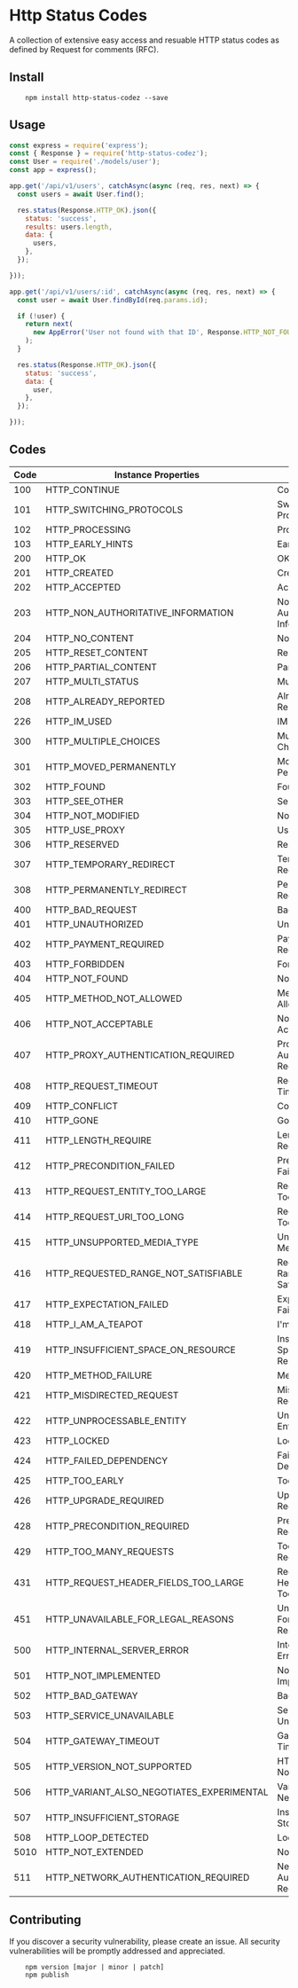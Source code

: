 # Http Status Codes

A collection of extensive easy access and resuable HTTP status codes as defined by Request for comments (RFC).

## Install

```shell
    npm install http-status-codez --save
```

## Usage

```javascript
const express = require('express');
const { Response } = require('http-status-codez');
const User = require('./models/user');
const app = express();

app.get('/api/v1/users', catchAsync(async (req, res, next) => {
  const users = await User.find();

  res.status(Response.HTTP_OK).json({
    status: 'success',
    results: users.length,
    data: {
      users,
    },
  });

}));

app.get('/api/v1/users/:id', catchAsync(async (req, res, next) => {
  const user = await User.findById(req.params.id);

  if (!user) {
    return next(
      new AppError('User not found with that ID', Response.HTTP_NOT_FOUND);
    );
  }

  res.status(Response.HTTP_OK).json({
    status: 'success',
    data: {
      user,
    },
  });

}));
```

## Codes

| Code | Instance Properties                       | Phrase                          |
| ---- | ----------------------------------------- | ------------------------------- |
| 100  | HTTP_CONTINUE                             | Continue                        |
| 101  | HTTP_SWITCHING_PROTOCOLS                  | Switching Protocols             |
| 102  | HTTP_PROCESSING                           | Processing                      |
| 103  | HTTP_EARLY_HINTS                          | Early Hints                     |
| 200  | HTTP_OK                                   | OK                              |
| 201  | HTTP_CREATED                              | Created                         |
| 202  | HTTP_ACCEPTED                             | Accepted                        |
| 203  | HTTP_NON_AUTHORITATIVE_INFORMATION        | Non Authoritative Information   |
| 204  | HTTP_NO_CONTENT                           | No Content                      |
| 205  | HTTP_RESET_CONTENT                        | Reset Content                   |
| 206  | HTTP_PARTIAL_CONTENT                      | Partial Content                 |
| 207  | HTTP_MULTI_STATUS                         | Multi-Status                    |
| 208  | HTTP_ALREADY_REPORTED                     | Already Reported                |
| 226  | HTTP_IM_USED                              | IM Used                         |
| 300  | HTTP_MULTIPLE_CHOICES                     | Multiple Choices                |
| 301  | HTTP_MOVED_PERMANENTLY                    | Moved Permanently               |
| 302  | HTTP_FOUND                                | Found                           |
| 303  | HTTP_SEE_OTHER                            | See Other                       |
| 304  | HTTP_NOT_MODIFIED                         | Not Modified                    |
| 305  | HTTP_USE_PROXY                            | Use Proxy                       |
| 306  | HTTP_RESERVED                             | Reserved                        |
| 307  | HTTP_TEMPORARY_REDIRECT                   | Temporary Redirect              |
| 308  | HTTP_PERMANENTLY_REDIRECT                 | Permanent Redirect              |
| 400  | HTTP_BAD_REQUEST                          | Bad Request                     |
| 401  | HTTP_UNAUTHORIZED                         | Unauthorized                    |
| 402  | HTTP_PAYMENT_REQUIRED                     | Payment Required                |
| 403  | HTTP_FORBIDDEN                            | Forbidden                       |
| 404  | HTTP_NOT_FOUND                            | Not Found                       |
| 405  | HTTP_METHOD_NOT_ALLOWED                   | Method Not Allowed              |
| 406  | HTTP_NOT_ACCEPTABLE                       | Not Acceptable                  |
| 407  | HTTP_PROXY_AUTHENTICATION_REQUIRED        | Proxy Authentication Required   |
| 408  | HTTP_REQUEST_TIMEOUT                      | Request Timeout                 |
| 409  | HTTP_CONFLICT                             | Conflict                        |
| 410  | HTTP_GONE                                 | Gone                            |
| 411  | HTTP_LENGTH_REQUIRE                       | Length Required                 |
| 412  | HTTP_PRECONDITION_FAILED                  | Precondition Failed             |
| 413  | HTTP_REQUEST_ENTITY_TOO_LARGE             | Request Entity Too Large        |
| 414  | HTTP_REQUEST_URI_TOO_LONG                 | Request-URI Too Long            |
| 415  | HTTP_UNSUPPORTED_MEDIA_TYPE               | Unsupported Media Type          |
| 416  | HTTP_REQUESTED_RANGE_NOT_SATISFIABLE      | Requested Range Not Satisfiable |
| 417  | HTTP_EXPECTATION_FAILED                   | Expectation Failed              |
| 418  | HTTP_I_AM_A_TEAPOT                        | I'm a teapot                    |
| 419  | HTTP_INSUFFICIENT_SPACE_ON_RESOURCE       | Insufficient Space on Resource  |
| 420  | HTTP_METHOD_FAILURE                       | Method Failure                  |
| 421  | HTTP_MISDIRECTED_REQUEST                  | Misdirected Request             |
| 422  | HTTP_UNPROCESSABLE_ENTITY                 | Unprocessable Entity            |
| 423  | HTTP_LOCKED                               | Locked                          |
| 424  | HTTP_FAILED_DEPENDENCY                    | Failed Dependency               |
| 425  | HTTP_TOO_EARLY                            | Too Early                       |
| 426  | HTTP_UPGRADE_REQUIRED                     | Upgrade Required                |
| 428  | HTTP_PRECONDITION_REQUIRED                | Precondition Required           |
| 429  | HTTP_TOO_MANY_REQUESTS                    | Too Many Requests               |
| 431  | HTTP_REQUEST_HEADER_FIELDS_TOO_LARGE      | Request Header Fields Too Large |
| 451  | HTTP_UNAVAILABLE_FOR_LEGAL_REASONS        | Unavailable For Legal Reasons   |
| 500  | HTTP_INTERNAL_SERVER_ERROR                | Internal Server Error           |
| 501  | HTTP_NOT_IMPLEMENTED                      | Not Implemented                 |
| 502  | HTTP_BAD_GATEWAY                          | Bad Gateway                     |
| 503  | HTTP_SERVICE_UNAVAILABLE                  | Service Unavailable             |
| 504  | HTTP_GATEWAY_TIMEOUT                      | Gateway Timeout                 |
| 505  | HTTP_VERSION_NOT_SUPPORTED                | HTTP Version Not Supported      |
| 506  | HTTP_VARIANT_ALSO_NEGOTIATES_EXPERIMENTAL | Variant Also Negotiates         |
| 507  | HTTP_INSUFFICIENT_STORAGE                 | Insufficient Storage            |
| 508  | HTTP_LOOP_DETECTED                        | Loop Detecte                    |
| 5010 | HTTP_NOT_EXTENDED                         | Not Extended                    |
| 511  | HTTP_NETWORK_AUTHENTICATION_REQUIRED      | Network Authentication Required |

## Contributing

If you discover a security vulnerability, please create an issue. All security vulnerabilities will be promptly addressed and appreciated.

```shell
    npm version [major | minor | patch]
    npm publish
```
